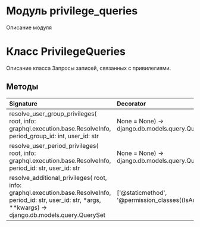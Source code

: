 # Модуль privilege_queries

Описание модуля

# Класс PrivilegeQueries

Описание класса Запросы записей, связанных с привилегиями.

## Методы

| Signature                                                                                                                                                           | Decorator                                                    | Docstring |
| :------------------------------------------------------------------------------------------------------------------------------------------------------------------ | :----------------------------------------------------------- | :-------- |
| resolve_user_group_privileges( root, info: graphql.execution.base.ResolveInfo, period_group_id: int, user_id: str | None = None) -> django.db.models.query.QuerySet | ['@staticmethod', '@permission_classes((IsAuthenticated,))'] |           |
| resolve_user_period_privileges( root, info: graphql.execution.base.ResolveInfo, period_id: str, user_id: str | None = None) -> django.db.models.query.QuerySet      | ['@staticmethod', '@permission_classes((IsAuthenticated,))'] |           |
| resolve_additional_privileges( root, info: graphql.execution.base.ResolveInfo, period_id: str, user_id: str, *args, **kwargs) -> django.db.models.query.QuerySet    | ['@staticmethod', '@permission_classes((IsAuthenticated,))'] |           |